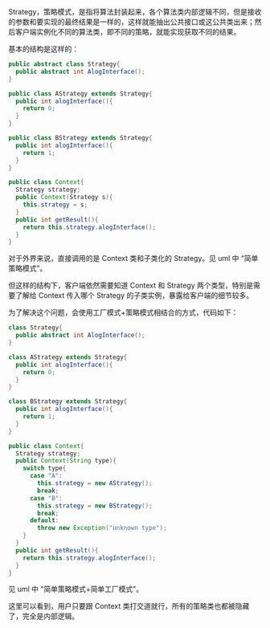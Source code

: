 Strategy，策略模式，是指将算法封装起来，各个算法类内部逻辑不同，但是接收的参数和要实现的最终结果是一样的，这样就能抽出公共接口或这公共类出来；然后客户端实例化不同的算法类，即不同的策略，就能实现获取不同的结果。

基本的结构是这样的：

```java
public abstract class Strategy{
  public abstract int AlogInterface();
}

public class AStrategy extends Strategy{
  public int alogInterface(){
    return 0;
  }
}

public class BStrategy extends Strategy{
  public int alogInterface(){
    return 1;
  }
}

public class Context{
  Strategy strategy;
  public Context(Strategy s){
    this.strategy = s;
  }
  public int getResult(){
    return this.strategy.alogInterface();
  }
}
```

对于外界来说，直接调用的是 Context 类和子类化的 Strategy。见 uml 中 “简单策略模式”。



但这样的结构下，客户端依然需要知道 Context 和 Strategy 两个类型，特别是需要了解给 Context 传入哪个 Strategy 的子类实例，暴露给客户端的细节较多。

为了解决这个问题，会使用工厂模式+策略模式相结合的方式，代码如下：

```java
class Strategy{
  public abstract int AlogInterface();
}

class AStrategy extends Strategy{
  public int alogInterface(){
    return 0;
  }
}

class BStrategy extends Strategy{
  public int alogInterface(){
    return 1;
  }
}

public class Context{
  Strategy strategy;
  public Context(String type){
    switch type{
      case "A":
        this.strategy = new AStrategy();
        break;
      case "B":
        this.strategy = new BStrategy();
        break;
      default:
       	throw new Exception("unknown type");
    }
  }
  public int getResult(){
    return this.strategy.alogInterface();
  }
}
```

见 uml 中 "简单策略模式+简单工厂模式"。

这里可以看到，用户只要跟 Context 类打交道就行，所有的策略类也都被隐藏了，完全是内部逻辑。